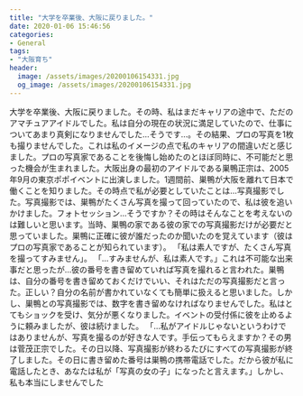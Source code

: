 ```yaml
---
title: "大学を卒業後、大阪に戻りました。"
date: 2020-01-06 15:46:56
categories:
- General
tags:
- "大阪育ち"
header:
  image: /assets/images/20200106154331.jpg
  og_image: /assets/images/20200106154331.jpg
---
```


大学を卒業後、大阪に戻りました。その時、私はまだキャリアの途中で、ただのアマチュアアイドルでした。私は自分の現在の状況に満足していたので、仕事についてあまり真剣になりませんでした…そうです…。その結果、プロの写真を1枚も撮りませんでした。これは私のイメージの点で私のキャリアの間違いだと感じました。プロの写真家であることを後悔し始めたのとほぼ同時に、不可能だと思った機会が生まれました。大阪出身の最初のアイドルである巣鴨正宗は、2005年9月の東京ポポイベントに出演しました。1週間前、巣鴨が大阪を離れて日本で働くことを知りました。その時点で私が必要としていたことは…写真撮影でした。写真撮影では、巣鴨がたくさん写真を撮って回っていたので、私は彼を追いかけました。フォトセッション…そうですか？その時はそんなことを考えないのは難しいと思います。当時、巣鴨の家である彼の家での写真撮影だけが必要だと思っていました。巣鴨に正確に彼が誰だったのか聞いたのを覚えています（彼はプロの写真家であることが知られています）。 「私は素人ですが、たくさん写真を撮ってすみません」。 「…すみませんが、私は素人です。」これは不可能な出来事だと思ったが…彼の番号を書き留めていれば写真を撮れると言われた。巣鴨は、自分の番号を書き留めておくだけでいい、それはただの写真撮影だと言った。正しい？自分の名前が書かれていなくても簡単に扱えると思いました。しかし、巣鴨との写真撮影では、数字を書き留めなければなりませんでした。私はとてもショックを受け、気分が悪くなりました。イベントの受付係に彼を止めるように頼みましたが、彼は続けました。 「…私がアイドルじゃないというわけではありませんが、写真を撮るのが好きな人です。手伝ってもらえますか？その男は菅茂正宗でした。その日以降、写真撮影が終わるたびにすべての写真撮影が終了しました。その日に書き留めた番号は巣鴨の携帯電話でした。だから彼が私に電話したとき、あなたは私が「写真の女の子」になったと言えます。」しかし、私も本当にしませんでした
